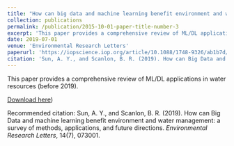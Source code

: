 ```yaml
---
title: "How can big data and machine learning benefit environment and water management: A survey of methods, applications, and future directions"
collection: publications
permalink: /publication/2015-10-01-paper-title-number-3
excerpt: 'This paper provides a comprehensive review of ML/DL applications in water resources (before 2019).'
date: 2019-07-01
venue: 'Environmental Research Letters'
paperurl: 'https://iopscience.iop.org/article/10.1088/1748-9326/ab1b7d/meta'
citation: 'Sun, A. Y., and Scanlon, B. R. (2019). How can Big Data and machine learning benefit environment and water management: a survey of methods, applications, and future directions. <i>Environmental Research Letters</i>, 14(7), 073001.'
---
```

This paper provides a comprehensive review of ML/DL applications in water resources (before 2019).

[Download here](https://iopscience.iop.org/article/10.1088/1748-9326/ab1b7d/meta))

Recommended citation: Sun, A. Y., and Scanlon, B. R. (2019). How can Big Data and machine learning benefit environment and water management: a survey of methods, applications, and future directions. <i>Environmental Research Letters</i>, 14(7), 073001.
